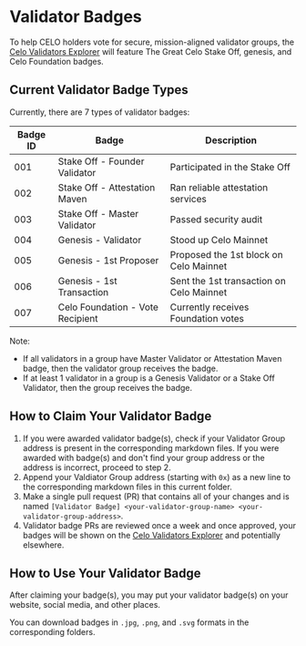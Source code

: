 # Validator Badges

To help CELO holders vote for secure, mission-aligned validator groups, the [Celo Validators Explorer](https://celo.org/validators/explore) will feature The Great Celo Stake Off, genesis, and Celo Foundation badges.

## Current Validator Badge Types

Currently, there are 7 types of validator badges:

|Badge ID|Badge|Description|
|--- |--- |--- |
|001|Stake Off - Founder Validator|Participated in the Stake Off|
|002|Stake Off - Attestation Maven|Ran reliable attestation services|
|003|Stake Off - Master Validator|Passed security audit|
|004|Genesis - Validator|Stood up Celo Mainnet|
|005|Genesis - 1st Proposer|Proposed the 1st block on Celo Mainnet|
|006|Genesis - 1st Transaction|Sent the 1st transaction on Celo Mainnet|
|007|Celo Foundation - Vote Recipient|Currently receives Foundation votes|

Note:
- If all validators in a group have Master Validator or Attestation Maven badge, then the validator group receives the badge.
- If at least 1 validator in a group is a Genesis Validator or a Stake Off Validator, then the group receives the badge.

## How to Claim Your Validator Badge

1. If you were awarded validator badge(s), check if your Validator Group address is present in the corresponding markdown files. If you were awarded with badge(s) and don't find your group address or the address is incorrect, proceed to step 2.
2. Append your Valdiator Group address (starting with `0x`) as a new line to the corresponding markdown files in this current folder.
3. Make a single pull request (PR) that contains all of your changes and is named `[Validator Badge] <your-validator-group-name> <your-validator-group-address>`.
4. Validator badge PRs are reviewed once a week and once approved, your badges will be shown on the [Celo Validators Explorer](https://celo.org/validators/explore) and potentially elsewhere.

## How to Use Your Validator Badge

After claiming your badge(s), you may put your validator badge(s) on your website, social media, and other places.

You can download badges in `.jpg`, `.png`, and `.svg` formats in the corresponding folders.
